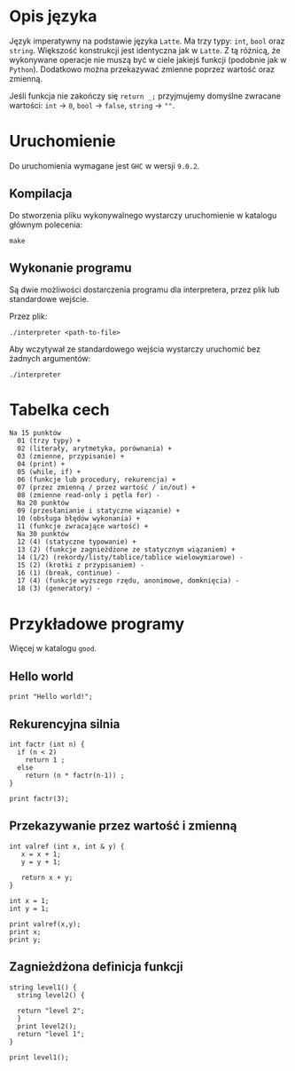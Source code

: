 # Opis języka
Język imperatywny na podstawie języka `Latte`. Ma trzy typy: `int`, `bool` oraz `string`. Większość konstrukcji jest identyczna jak w `Latte`. Z tą różnicą, że wykonywane operacje nie muszą być w ciele jakiejś funkcji (podobnie jak w `Python`). Dodatkowo można przekazywać zmienne poprzez wartość oraz zmienną.

Jeśli funkcja nie zakończy się `return _;` przyjmujemy domyślne zwracane wartości: `int` -> `0`, `bool` -> `false`, `string` -> `""`.
# Uruchomienie
Do uruchomienia wymagane jest `GHC` w wersji `9.0.2`.
## Kompilacja
Do stworzenia pliku wykonywalnego wystarczy uruchomienie w katalogu głównym polecenia:
```
make
```
## Wykonanie programu
Są dwie możliwości dostarczenia programu dla interpretera, przez plik lub standardowe wejście.

Przez plik:
```
./interpreter <path-to-file>
```

Aby wczytywał ze standardowego wejścia wystarczy uruchomić bez żadnych argumentów:
```
./interpreter
```
# Tabelka cech
```
Na 15 punktów
  01 (trzy typy) +
  02 (literały, arytmetyka, porównania) +
  03 (zmienne, przypisanie) +
  04 (print) +
  05 (while, if) +
  06 (funkcje lub procedury, rekurencja) +
  07 (przez zmienną / przez wartość / in/out) +
  08 (zmienne read-only i pętla for) -
  Na 20 punktów
  09 (przesłanianie i statyczne wiązanie) +
  10 (obsługa błędów wykonania) +
  11 (funkcje zwracające wartość) +
  Na 30 punktów
  12 (4) (statyczne typowanie) +
  13 (2) (funkcje zagnieżdżone ze statycznym wiązaniem) +
  14 (1/2) (rekordy/listy/tablice/tablice wielowymiarowe) -
  15 (2) (krotki z przypisaniem) -
  16 (1) (break, continue) -
  17 (4) (funkcje wyższego rzędu, anonimowe, domknięcia) -
  18 (3) (generatory) -
```
# Przykładowe programy
Więcej w katalogu `good`.
## Hello world
```
print "Hello world!";
```
## Rekurencyjna silnia
```
int factr (int n) {
  if (n < 2)
    return 1 ;
  else
    return (n * factr(n-1)) ;
}

print factr(3);
```
## Przekazywanie przez wartość i zmienną
```
int valref (int x, int & y) {
   x = x + 1;
   y = y + 1;

   return x + y;
}

int x = 1;
int y = 1;

print valref(x,y);
print x;
print y;
```
## Zagnieżdżona definicja funkcji
```
string level1() {
  string level2() {
    
  return "level 2";
  }
  print level2();
  return "level 1";
}

print level1();
```